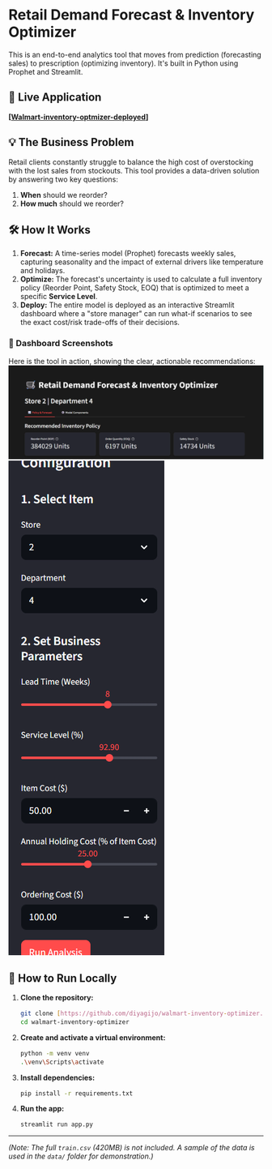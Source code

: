
#  Retail Demand Forecast & Inventory Optimizer

This is an end-to-end analytics tool that moves from prediction (forecasting sales) to prescription (optimizing inventory). It's built in Python using Prophet and Streamlit.

## 🚀 Live Application

**[[Walmart-inventory-optmizer-deployed](https://walmart-inventory-optimizer-fnfe3twwjatvyuasbw4r7y.streamlit.app/)]**

## 💡 The Business Problem

Retail clients constantly struggle to balance the high cost of overstocking with the lost sales from stockouts. This tool provides a data-driven solution by answering two key questions:
1.  **When** should we reorder?
2.  **How much** should we reorder?

## 🛠️ How It Works

1.  **Forecast:** A time-series model (Prophet) forecasts weekly sales, capturing seasonality and the impact of external drivers like temperature and holidays.
2.  **Optimize:** The forecast's uncertainty is used to calculate a full inventory policy (Reorder Point, Safety Stock, EOQ) that is optimized to meet a specific **Service Level**.
3.  **Deploy:** The entire model is deployed as an interactive Streamlit dashboard where a "store manager" can run what-if scenarios to see the exact cost/risk trade-offs of their decisions.
### 📸 Dashboard Screenshots
Here is the tool in action, showing the clear, actionable recommendations:
![Dashboard Screenshot 1](dashboard_main.png)
![Dashboard Screenshot 2](d2.png)

## 🔧 How to Run Locally

1.  **Clone the repository:**
    ```bash
    git clone [https://github.com/diyagijo/walmart-inventory-optimizer.git](https://github.com/diyagijo/walmart-inventory-optimizer.git)
    cd walmart-inventory-optimizer
    ```
2.  **Create and activate a virtual environment:**
    ```bash
    python -m venv venv
    .\venv\Scripts\activate
    ```
3.  **Install dependencies:**
    ```bash
    pip install -r requirements.txt
    ```
4.  **Run the app:**
    ```bash
    streamlit run app.py
    ```

---
*(Note: The full `train.csv` (420MB) is not included. A sample of the data is used in the `data/` folder for demonstration.)*


    
